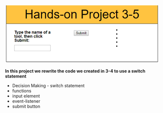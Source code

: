 
![project3-5 picture](./chapter3/project3-5/project3-5.png)

**In this project we rewrite the code we created in 3-4 to use a switch statement**
* Decision Making - switch statement
* functions
* input element
* event-listener
* submit button
